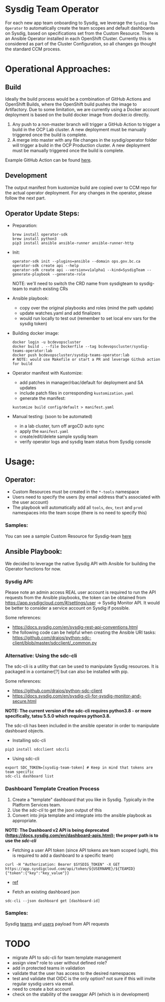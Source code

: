 # Sysdig Team Operator

For each new app team onboarding to Sysdig, we leverage the `Sysdig Team Operator` to automatically create the team scopes and default dashboards on Sysdig, based on specifications set from the Custom Resource. There is an Ansible Operator installed in each OpenShift Cluster. Currently this is considered as part of the Cluster Configuration, so all changes go thought the standard CCM process.

# Operational Approaches:

## Build
Ideally the build process would be a combination of GitHub Actions and OpenShift Builds, where the OpenShift build pushes the image to Artifactory. Due to some limitation, we are currently using a Docker account deployment is based on the build docker image from docker.io directly.

1. Any push to a non-master branch will trigger a GitHub Action to trigger a build in the OCP Lab cluster. A new deployment must be manually triggered once the build is complete. 
2. A merge into master with any file changes in the sysdig/operator folder will trigger a build in the OCP Production cluster. A new deployment must be manually triggered once the build is complete. 

Example GitHub Action can be found [here](../../../.github/workflows/sysdig-teams-operator-build-lab.yaml).

## Development
The output manifest from kustomize build are copied over to CCM repo for the actual operator deployment. For any changes in the operator, please follow the next part.

## Operator Update Steps:
- Preparation:
  ```shell
  brew install operator-sdk
  brew install python3
  pip3 install ansible ansible-runner ansible-runner-http
  ```

- Init:
  ```shell
  operator-sdk init --plugins=ansible --domain ops.gov.bc.ca
  operator-sdk create api --help
  operator-sdk create api --version=v1alpha1 --kind=SysdigTeam --generate-playbook --generate-role
  ```
  NOTE: we'll need to switch the CRD name from sysdigteam to sysdig-team to match existing CRs

- Ansible playbook:
  - copy over the original playbooks and roles (mind the path update)
  - update watches.yaml and add finalizers
  - would run locally to test out (remember to set local env vars for the sysdig token)

- Building docker image:
  ```shell
  docker login -u bcdevopscluster
  docker build . --file Dockerfile --tag bcdevopscluster/sysdig-teams-operator:lab
  docker push bcdevopscluster/sysdig-teams-operator:lab
  # NOTE: would use Makefile or start a PR and leverage Github action for build
  ```

- Operator manifest with Kustomize:
  - add patches in manager/rbac/default for deployment and SA updates
  - include patch files in corresponding `kustomization.yaml`
  - generate the manifest:
  ```shell
  kustomize build config/default > manifest.yaml
  ```

- Manual testing: (soon to be automated)
  - in a lab cluster, turn off argoCD auto sync
  - apply the `manifest.yaml`
  - create/edit/delete sample sysdig team
  - verify operator logs and sysdig team status from Sysdig console

# Usage:

## Operator:

- Custom Resources must be created in the `*-tools` namespace
- Users need to specify the users (by email address that's associated with the user account) 
- The playbook will automatically add all `tools`, `dev`, `test` and `prod` namespaces into the team scope (there is no need to specify this)

### Samples:

You can see a sample Custom Resource for Sysdig-team [here](sysdig-monitor/config/samples/_v1alpha1_sysdigteam.yaml)


## Ansible Playbook:

We decided to leverage the native Sysdig API with Ansible for building the Operator functions for now.

### Sysdig API:
Please note an admin access REAL user account is required to run the API requests from the Ansible playbooks, the token can be obtained from https://app.sysdigcloud.com/#/settings/user -> Sysdig Monitor API. It would be better to consider a service account on Sysdig if possible.

Some references:
- https://docs.sysdig.com/en/sysdig-rest-api-conventions.html
- the following code can be helpful when creating the Ansible URI tasks: https://github.com/draios/python-sdc-client/blob/master/sdcclient/_common.py


### Alternative: Using the sdc-cli
The sdc-cli is a utility that can be used to manipulate Sysdig resources. It is packaged in a container[?] but can also be installed with pip.

Some references:
- https://github.com/draios/python-sdc-client
- https://docs.sysdig.com/en/sysdig-cli-for-sysdig-monitor-and-secure.html

**NOTE: The current version of the sdc-cli requires python3.8 - or more specifically, tatsu 5.5.0 which requires python3.8.**

The sdc-cli has been included in the ansible operator in order to manipulate dashboard objects. 

- Installing sdc-cli
```shell
pip3 install sdcclient sdccli 
```

- Using sdc-cli
```shell
export SDC_TOKEN=[sysdig-team-token] # Keep in mind that tokens are team specific
sdc-cli dashboard list
```

### Dashboard Template Creation Process
1. Create a "template" dashboard that you like in Sysdig. Typically in the Platform Services team. 
2. Use the *sdc-cli* to get the json output of this
3. Convert into jinja template and integrate into the ansible playbook as appropriate. 

**NOTE: The Dashboard v2 API is being deprecated (https://docs.sysdig.com/en/dashboard-apis.html); the proper path is to use the *sdc-cli***

- Fetching a user API token (since API tokens are team scoped (ugh), this is required to add a dashboard to a specific team)
```shell
curl -H "Authorization: Bearer $SYSDIG_TOKEN" -X GET https://app.sysdigcloud.com/api/token/${USERNAME}/${TEAMID}
{"token":{"key":"key_value"}}
```
- [ref](https://raw.githubusercontent.com/draios/python-sdc-client/master/sdcclient/_common.py)

- Fetch an existing dashboard json 
```shell
sdc-cli --json dashboard get [dashboard-id]
```

### Samples:

Sysdig [teams](sysdig-monitor/roles/sysdigteam/samples/teams.json) and [users](sysdig-monitor/roles/sysdigteam/samples/users.json) payload from API requests

# TODO
- migrate API to sdc-cli for team template management
- assign view? role to user without defined role? 
- add in protected teams in validation
- validate that the user has access to the desired namespaces
- test and validate that OIDC is the only option? not sure if this will invite regular sysdig users via email. 
- need to create a bot account
- check on the stability of the swaggar API (which is in development)
